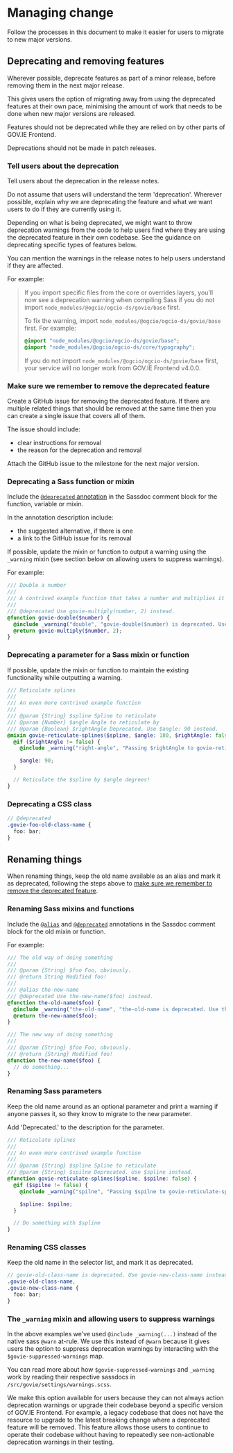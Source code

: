 # Managing change

Follow the processes in this document to make it easier for users to migrate to new major versions.

## Deprecating and removing features

Wherever possible, deprecate features as part of a minor release, before removing them in the next major release.

This gives users the option of migrating away from using the deprecated features at their own pace, minimising the amount of work that needs to be done when new major versions are released.

Features should not be deprecated while they are relied on by other parts of GOV.IE Frontend.

Deprecations should not be made in patch releases.

### Tell users about the deprecation

Tell users about the deprecation in the release notes.

Do not assume that users will understand the term 'deprecation'. Wherever possible, explain why we are deprecating the feature and what we want users to do if they are currently using it.

Depending on what is being deprecated, we might want to throw deprecation warnings from the code to help users find where they are using the deprecated feature in their own codebase. See the guidance on deprecating specific types of features below.

You can mention the warnings in the release notes to help users understand if they are affected.

For example:

> If you import specific files from the core or overrides layers, you’ll now see a deprecation warning when compiling Sass if you do not import `node_modules/@ogcio/ogcio-ds/govie/base` first.
> 
> To fix the warning, import `node_modules/@ogcio/ogcio-ds/govie/base` first. For example:
> 
> ```scss
> @import "node_modules/@ogcio/ogcio-ds/govie/base";
> @import "node_modules/@ogcio/ogcio-ds/core/typography";
> ```
> 
> If you do not import `node_modules/@ogcio/ogcio-ds/govie/base` first, your service will no longer work from GOV.IE Frontend v4.0.0.

### Make sure we remember to remove the deprecated feature

Create a GitHub issue for removing the deprecated feature. If there are multiple related things that should be removed at the same time then you can create a single issue that covers all of them.

The issue should include:

- clear instructions for removal
- the reason for the deprecation and removal

Attach the GitHub issue to the milestone for the next major version.

### Deprecating a Sass function or mixin

Include the [`@deprecated` annotation](http://sassdoc.com/annotations/#deprecated) in the Sassdoc comment block for the function, variable or mixin.

In the annotation description include:

- the suggested alternative, if there is one
- a link to the GitHub issue for its removal

If possible, update the mixin or function to output a warning using the `_warning` mixin (see section below on allowing users to suppress warnings).

For example:

```scss
/// Double a number
///
/// A contrived example function that takes a number and multiplies it by 2.
///
/// @deprecated Use govie-multiply(number, 2) instead.
@function govie-double($number) {
  @include _warning("double", "govie-double($number) is deprecated. Use govie-multiply($number, 2) instead.");
  @return govie-multiply($number, 2);
}
```

### Deprecating a parameter for a Sass mixin or function

If possible, update the mixin or function to maintain the existing functionality while outputting a warning.

```scss
/// Reticulate splines
///
/// An even more contrived example function
///
/// @param {String} $spline Spline to reticulate
/// @param {Number} $angle Angle to reticulate by
/// @param {Boolean} $rightAngle Deprecated. Use $angle: 90 instead.
@mixin govie-reticulate-splines($spline, $angle: 180, $rightAngle: false) {
  @if ($rightAngle != false) {
    @include _warning("right-angle", "Passing $rightAngle to govie-reticulate-splines is deprecated. Pass $angle: 90 instead.");

    $angle: 90;
  }

  // Reticulate the $spline by $angle degrees!
}
```

### Deprecating a CSS class

```scss
// @deprecated
.govie-foo-old-class-name {
  foo: bar;
}
```

## Renaming things

When renaming things, keep the old name available as an alias and mark it as deprecated, following the steps above to [make sure we remember to remove the deprecated feature](#make-sure-we-remember-to-remove-the-deprecated-feature).

### Renaming Sass mixins and functions

Include the [`@alias`](http://sassdoc.com/annotations/#alias) and [`@deprecated`](http://sassdoc.com/annotations/#deprecated) annotations in the Sassdoc comment block for the old mixin or function.

For example:

```scss
/// The old way of doing something
///
/// @param {String} $foo Foo, obviously.
/// @return String Modified foo!
///
/// @alias the-new-name
/// @deprecated Use the-new-name($foo) instead.
@function the-old-name($foo) {
  @include _warning("the-old-name", "the-old-name is deprecated. Use the-new-name instead.");
  @return the-new-name($foo);
}

/// The new way of doing something
///
/// @param {String} $foo Foo, obviously.
/// @return {String} Modified foo!
@function the-new-name($foo) {
  // do something...
}
```

### Renaming Sass parameters

Keep the old name around as an optional parameter and print a warning if anyone passes it, so they know to migrate to the new parameter.

Add 'Deprecated.' to the description for the parameter.

```scss
/// Reticulate splines
///
/// An even more contrived example function
///
/// @param {String} $spline Spline to reticulate
/// @param {String} $spilne Deprecated. Use $spline instead.
@function govie-reticulate-splines($spline, $spilne: false) {
  @if ($spilne != false) {
    @include _warning("spilne", "Passing $spilne to govie-reticulate-splines is deprecated. Pass $spline instead.");

    $spline: $spilne;
  }

  // Do something with $spline
}
```

### Renaming CSS classes

Keep the old name in the selector list, and mark it as deprecated.

```scss
// govie-old-class-name is deprecated. Use govie-new-class-name instead.
.govie-old-class-name,
.govie-new-class-name {
  foo: bar;
}
```

### The `_warning` mixin and allowing users to suppress warnings

In the above examples we've used `@include _warning(...)` instead of the native sass `@warn` at-rule. We use this instead of `@warn` because it gives users the option to suppress deprecation warnings by interacting with the `$govie-suppressed-warnings` map.

You can read more about how `$govie-suppressed-warnings` and `_warning` work by reading their respective sassdocs in `/src/govie/settings/warnings.scss`.

We make this option available for users because they can not always action deprecation warnings or upgrade their codebase beyond a specific version of GOV.IE Frontend. For example, a legacy codebase that does not have the resource to upgrade to the latest breaking change where a deprecated feature will be removed. This feature allows those users to continue to operate their codebase without having to repeatedly see non-actionable deprecation warnings in their testing.

